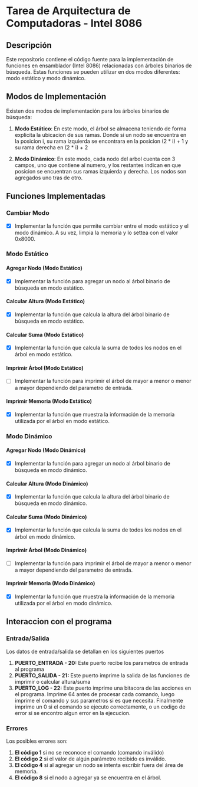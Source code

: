 # Tarea de Arquitectura de Computadoras - Intel 8086

## Descripción
Este repositorio contiene el código fuente para la implementación de funciones en ensamblador (Intel 8086) relacionadas con árboles binarios de búsqueda. Estas funciones se pueden utilizar en dos modos diferentes: modo estático y modo dinámico.

## Modos de Implementación
Existen dos modos de implementación para los árboles binarios de búsqueda:

1. **Modo Estático**: En este modo, el árbol se almacena teniendo de forma explicita la ubicacion de sus ramas. Donde si un nodo se encuentra en la posicion i, su rama izquierda se encontrara en la posicion (2 * i) + 1 y su rama derecha en (2 * i) + 2

2. **Modo Dinámico**: En este modo, cada nodo del arbol cuenta con 3 campos, uno que contiene al numero, y los restantes indican en que posicion se encuentran sus ramas izquierda y derecha. Los nodos son agregados uno tras de otro.
 
## Funciones Implementadas

### Cambiar Modo
- [x] Implementar la función que permite cambiar entre el modo estático y el modo dinámico. A su vez, limpia la memoria y lo settea con el valor 0x8000.

### Modo Estático

#### Agregar Nodo (Modo Estático)
- [x] Implementar la función para agregar un nodo al árbol binario de búsqueda en modo estático.

#### Calcular Altura (Modo Estático)
- [x] Implementar la función que calcula la altura del árbol binario de búsqueda en modo estático.

#### Calcular Suma (Modo Estático)
- [x] Implementar la función que calcula la suma de todos los nodos en el árbol en modo estático.

#### Imprimir Árbol (Modo Estático)
- [ ] Implementar la función para imprimir el árbol de mayor a menor o menor a mayor dependiendo del parametro de entrada.

#### Imprimir Memoria (Modo Estático)
- [x] Implementar la función que muestra la información de la memoria utilizada por el árbol en modo estático.

### Modo Dinámico

#### Agregar Nodo (Modo Dinámico)
- [x] Implementar la función para agregar un nodo al árbol binario de búsqueda en modo dinámico.

#### Calcular Altura (Modo Dinámico)
- [x] Implementar la función que calcula la altura del árbol binario de búsqueda en modo dinámico.

#### Calcular Suma (Modo Dinámico)
- [x] Implementar la función que calcula la suma de todos los nodos en el árbol en modo dinámico.

#### Imprimir Árbol (Modo Dinámico)
- [ ] Implementar la función para imprimir el árbol de mayor a menor o menor a mayor dependiendo del parametro de entrada.

#### Imprimir Memoria (Modo Dinámico)
- [x] Implementar la función que muestra la información de la memoria utilizada por el árbol en modo dinámico.

## Interaccion con el programa

### Entrada/Salida
Los datos de entrada/salida se detallan en los siguientes puertos
1. **PUERTO_ENTRADA - 20:** Este puerto recibe los parametros de entrada al programa
2. **PUERTO_SALIDA - 21:** Este puerto imprime la salida de las funciones de imprimir o calcular altura/suma
3. **PUERTO_LOG - 22:** Este puerto imprime una bitacora de las acciones en el programa. Imprime 64 antes de procesar cada comando, luego imprime el comando y sus parametros si es que necesita. Finalmente imprime un 0 si el comando se ejecuto correctamente, o un codigo de error si se encontro algun error en la ejecucion.

### Errores
Los posibles errores son:
1. **El código 1** si no se reconoce el comando (comando inválido)
2. **El código 2** si el valor de algún parámetro recibido es inválido.
3. **El código 4** si al agregar un nodo se intenta escribir fuera del área de memoria.
4. **El código 8** si el nodo a agregar ya se encuentra en el árbol.
